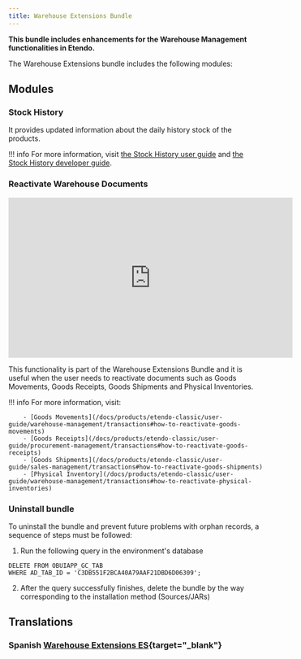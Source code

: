 ```yaml
---
title: Warehouse Extensions Bundle
---
```


**This bundle includes enhancements for the Warehouse Management functionalities in Etendo.**

The Warehouse Extensions bundle includes the following modules:

## Modules

### Stock History

It provides updated information about the daily history stock of the products. 

!!! info
    For more information, visit [the Stock History user guide](/docs/products/etendo-classic/user-guide/warehouse-management/analysis-tools#stock-history) and [the Stock History developer guide](/docs/developer-guide/etendo-classic/bundles/warehouse-extensions-bundle#stock-history).

### Reactivate Warehouse Documents
<iframe width="560" height="315" src="https://www.youtube.com/embed/ghH3tBjoN9c" title="YouTube video player" frameborder="0" allow="accelerometer; autoplay; clipboard-write; encrypted-media; gyroscope; picture-in-picture; web-share" allowfullscreen></iframe>

This functionality is part of the Warehouse Extensions Bundle and it is useful when the user needs to reactivate documents such as Goods Movements, Goods Receipts, Goods Shipments and Physical Inventories. 

!!! info
        For more information, visit:

        - [Goods Movements](/docs/products/etendo-classic/user-guide/warehouse-management/transactions#how-to-reactivate-goods-movements)
        - [Goods Receipts](/docs/products/etendo-classic/user-guide/procurement-management/transactions#how-to-reactivate-goods-receipts)
        - [Goods Shipments](/docs/products/etendo-classic/user-guide/sales-management/transactions#how-to-reactivate-goods-shipments)
        - [Physical Inventory](/docs/products/etendo-classic/user-guide/warehouse-management/transactions#how-to-reactivate-physical-inventories)

### Uninstall bundle

To uninstall the bundle and prevent future problems with orphan records, a sequence of steps must be followed:

1. Run the following query in the environment's database
```
DELETE FROM OBUIAPP_GC_TAB 
WHERE AD_TAB_ID = 'C3DB551F2BCA40A79AAF21DBD6D06309';
```

2. After the query successfully finishes, delete the bundle by the way corresponding to the installation method (Sources/JARs)

## Translations

### Spanish [Warehouse Extensions ES](https://marketplace.etendo.cloud/?#/product-details?module=BAE67A5B5BC4496D9B1CA002BBCDC80E){target="_blank"}